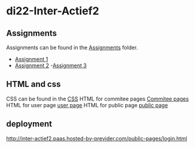 # di22-Inter-Actief2

## Assignments

Assignments can be found in the [Assignments](/Assignments/) folder.

- [Assignment 1](/Assignments/Assignment%201/Mod4%20Project%20Assignment%201%20-%20Inter-Actief%202.pdf)
- [Assignment 2](/Assignments/Assignment%202/Mod4%20Project%20Assignment%202%20-%20Inter-Actief%202.pdf)
-[Assignment 3](/Assignments/Assignment%203/Mod4%20Project%20Assignment%202%20-%20Inter-Actief%202.pdf)


## HTML and css
CSS can be found in the [CSS](/src/main/webapp/css)
HTML for commitee pages [Commitee pages](/src/main/webapp/commitee-pages)
HTML for user page [user page](/src/main/webapp/user-pages)
HTML for public page [public page](/src/main/webapp/public-pages)

## deployment
http://inter-actief2.paas.hosted-by-previder.com/public-pages/login.html


